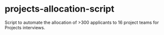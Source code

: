 # projects-allocation-script
Script to automate the allocation of >300 applicants to 16 project teams for Projects interviews.
